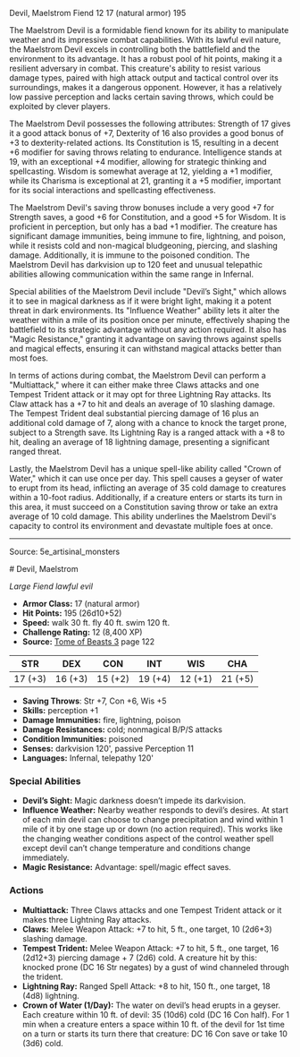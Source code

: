 <MonsterName/>Devil, Maelstrom</MonsterName>
<CreatureType/>Fiend</CreatureType>
<CR/>12</CR>
<AC/>17 (natural armor)</AC>
<HP/>195</HP>
<summary>The Maelstrom Devil is a formidable fiend known for its ability to manipulate weather and its impressive combat capabilities. With its lawful evil nature, the Maelstrom Devil excels in controlling both the battlefield and the environment to its advantage. It has a robust pool of hit points, making it a resilient adversary in combat. This creature's ability to resist various damage types, paired with high attack output and tactical control over its surroundings, makes it a dangerous opponent. However, it has a relatively low passive perception and lacks certain saving throws, which could be exploited by clever players.</summary>

<detail>

The Maelstrom Devil possesses the following attributes: Strength of 17 gives it a good attack bonus of +7, Dexterity of 16 also provides a good bonus of +3 to dexterity-related actions. Its Constitution is 15, resulting in a decent +6 modifier for saving throws relating to endurance. Intelligence stands at 19, with an exceptional +4 modifier, allowing for strategic thinking and spellcasting. Wisdom is somewhat average at 12, yielding a +1 modifier, while its Charisma is exceptional at 21, granting it a +5 modifier, important for its social interactions and spellcasting effectiveness.

The Maelstrom Devil's saving throw bonuses include a very good +7 for Strength saves, a good +6 for Constitution, and a good +5 for Wisdom. It is proficient in perception, but only has a bad +1 modifier. The creature has significant damage immunities, being immune to fire, lightning, and poison, while it resists cold and non-magical bludgeoning, piercing, and slashing damage. Additionally, it is immune to the poisoned condition. The Maelstrom Devil has darkvision up to 120 feet and unusual telepathic abilities allowing communication within the same range in Infernal.

Special abilities of the Maelstrom Devil include "Devil’s Sight," which allows it to see in magical darkness as if it were bright light, making it a potent threat in dark environments. Its "Influence Weather" ability lets it alter the weather within a mile of its position once per minute, effectively shaping the battlefield to its strategic advantage without any action required. It also has "Magic Resistance," granting it advantage on saving throws against spells and magical effects, ensuring it can withstand magical attacks better than most foes.

In terms of actions during combat, the Maelstrom Devil can perform a "Multiattack," where it can either make three Claws attacks and one Tempest Trident attack or it may opt for three Lightning Ray attacks. Its Claw attack has a +7 to hit and deals an average of 10 slashing damage. The Tempest Trident deal substantial piercing damage of 16 plus an additional cold damage of 7, along with a chance to knock the target prone, subject to a Strength save. Its Lightning Ray is a ranged attack with a +8 to hit, dealing an average of 18 lightning damage, presenting a significant ranged threat. 

Lastly, the Maelstrom Devil has a unique spell-like ability called "Crown of Water," which it can use once per day. This spell causes a geyser of water to erupt from its head, inflicting an average of 35 cold damage to creatures within a 10-foot radius. Additionally, if a creature enters or starts its turn in this area, it must succeed on a Constitution saving throw or take an extra average of 10 cold damage. This ability underlines the Maelstrom Devil's capacity to control its environment and devastate multiple foes at once.</detail>



---

Source: 5e_artisinal_monsters

<statblock>
# Devil, Maelstrom

*Large* *Fiend* *lawful evil*

- **Armor Class:** 17 (natural armor)
- **Hit Points:** 195 (26d10+52)
- **Speed:** walk 30 ft. fly 40 ft. swim 120 ft.
- **Challenge Rating:** 12 (8,400 XP)
- **Source:** [Tome of Beasts 3](https://koboldpress.com/kpstore/product/tome-of-beasts-3-for-5th-edition/) page 122

| STR | DEX | CON | INT | WIS | CHA |
| --- | --- | --- | --- | --- | --- |
| 17 (+3) | 16 (+3) | 15 (+2) | 19 (+4) | 12 (+1) | 21 (+5) |

- **Saving Throws**: Str +7, Con +6, Wis +5
- **Skills:** perception +1
- **Damage Immunities:** fire, lightning, poison
- **Damage Resistances:** cold; nonmagical B/P/S attacks
- **Condition Immunities:** poisoned
- **Senses:** darkvision 120', passive Perception 11
- **Languages:** Infernal, telepathy 120'

### Special Abilities

- **Devil’s Sight:** Magic darkness doesn’t impede its darkvision.
- **Influence Weather:** Nearby weather responds to devil’s desires. At start of each min devil can choose to change precipitation and wind within 1 mile of it by one stage up or down (no action required). This works like the changing weather conditions aspect of the control weather spell except devil can’t change temperature and conditions change immediately.
- **Magic Resistance:** Advantage: spell/magic effect saves.

### Actions

- **Multiattack:** Three Claws attacks and one Tempest Trident attack or it makes three Lightning Ray attacks.
- **Claws:** Melee Weapon Attack: +7 to hit, 5 ft., one target, 10 (2d6+3) slashing damage.
- **Tempest Trident:** Melee Weapon Attack: +7 to hit, 5 ft., one target, 16 (2d12+3) piercing damage + 7 (2d6) cold. A creature hit by this: knocked prone (DC 16 Str negates) by a gust of wind channeled through the trident.
- **Lightning Ray:** Ranged Spell Attack: +8 to hit, 150 ft., one target, 18 (4d8) lightning.
- **Crown of Water (1/Day):** The water on devil’s head erupts in a geyser. Each creature within 10 ft. of devil: 35 (10d6) cold (DC 16 Con half). For 1 min when a creature enters a space within 10 ft. of the devil for 1st time on a turn or starts its turn there that creature: DC 16 Con save or take 10 (3d6) cold.


</statblock>



